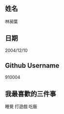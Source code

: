 姓名
----
林昶葉

日期
----
2004/12/10

Github Username
---------------
910004

我最喜歡的三件事
---------------
睡覺 打遊戲 吃飯
